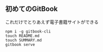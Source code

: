 ## 初めてのGitBook

これだけでとりあえず電子書籍サイトができる

    npm i -g gitbook-cli
    touch README.md
    touch SUMMARY.md
    gitbook serve
